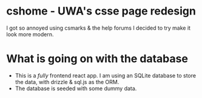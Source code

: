 # cshome - UWA's csse page redesign
I got so annoyed using csmarks & the help forums I decided to try make it look more modern.

# What is going on with the database
- This is a *fully* frontend react app. I am using an SQLite database to store the data, with drizzle & sql.js as the ORM.
- The database is seeded with some dummy data.